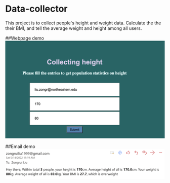 # Data-collector

This project is to collect people's height and weight data. Calculate the the their BMI, and tell the average weight and height among all users.

##Webpage demo
![webpage](/static/webpage.png)

##Email demo
![email](/static/email.png)
